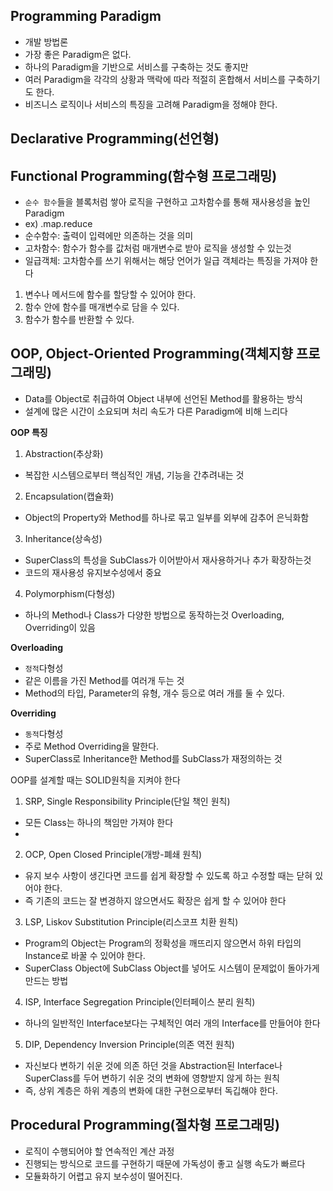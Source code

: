 ## Programming Paradigm
- 개발 방법론
- 가장 좋은 Paradigm은 없다.
- 하나의 Paradigm을 기반으로 서비스를 구축하는 것도 좋지만
- 여러 Paradigm을 각각의 상황과 맥락에 따라 적절히 혼합해서 서비스를 구축하기도 한다.
- 비즈니스 로직이나 서비스의 특징을 고려해 Paradigm을 정해야 한다.
## Declarative Programming(선언형)
## Functional Programming(함수형 프로그래밍)
- `순수 함수`들을 블록처럼 쌓아 로직을 구현하고 고차함수를 통해 재사용성을 높인 Paradigm
- ex) .map.reduce
- 순수함수: 출력이 입력에만 의존하는 것을 의미
- 고차함수: 함수가 함수를 값처럼 매개변수로 받아 로직을 생성할 수 있는것
- 일급객체: 고차함수를 쓰기 위해서는 해당 언어가 일급 객체라는 특징을 가져야 한다
1. 변수나 메서드에 함수를 할당할 수 있어야 한다.
2. 함수 안에 함수를 매개변수로 담을 수 있다.
3. 함수가 함수를 반환할 수 있다.

## OOP, Object-Oriented Programming(객체지향 프로그래밍)
- Data를 Object로 취급하여 Object 내부에 선언된 Method를 활용하는 방식
- 설계에 많은 시간이 소요되며 처리 속도가 다른 Paradigm에 비해 느리다

**OOP 특징**
1. Abstraction(추상화)
- 복잡한 시스템으로부터 핵심적인 개념, 기능을 간추려내는 것
2. Encapsulation(캡슐화)
- Object의 Property와 Method를 하나로 묶고 일부를 외부에 감추어 은닉화함
3. Inheritance(상속성)
- SuperClass의 특성을 SubClass가 이어받아서 재사용하거나 추가 확장하는것
- 코드의 재사용성 유지보수성에서 중요
4. Polymorphism(다형성) 
- 하나의 Method나 Class가 다양한 방법으로 동작하는것 Overloading, Overriding이 있음

**Overloading**
- `정적`다형성
- 같은 이름을 가진 Method를 여러개 두는 것
- Method의 타입, Parameter의 유형, 개수 등으로 여러 개를 둘 수 있다.

**Overriding**
- `동적`다형성
- 주로 Method Overriding을 말한다.
- SuperClass로 Inheritance한 Method를 SubClass가 재정의하는 것

OOP를 설계할 때는 SOLID원칙을 지켜야 한다
1. SRP, Single Responsibility Principle(단일 책인 원칙)
- 모든 Class는 하나의 책임만 가져야 한다
- 
2. OCP, Open Closed Principle(개방-폐쇄 원칙)
- 유지 보수 사항이 생긴다면 코드를 쉽게 확장할 수 있도록 하고 수정할 때는 닫혀 있어야 한다.
- 즉 기존의 코드는 잘 변경하지 않으면서도 확장은 쉽게 할 수 있어야 한다

3. LSP, Liskov Substitution Principle(리스코프 치환 원칙)
- Program의 Object는 Program의 정확성을 깨뜨리지 않으면서 하위 타입의 Instance로 바꿀 수 있어야 한다.
- SuperClass Object에 SubClass Object를 넣어도 시스템이 문제없이 돌아가게 만드는 방법

4. ISP, Interface Segregation Principle(인터페이스 분리 원칙)
- 하나의 일반적인 Interface보다는 구체적인 여러 개의 Interface를 만들어야 한다

5. DIP, Dependency Inversion Principle(의존 역전 원칙)
- 자신보다 변하기 쉬운 것에 의존 하던 것을 Abstraction된 Interface나 SuperClass를 두어 변하기 쉬운 것의 변화에 영향받지 않게 하는 원칙
- 즉, 상위 계층은 하위 계층의 변화에 대한 구현으로부터 독깁해야 한다.



## Procedural Programming(절차형 프로그래밍)
- 로직이 수행되어야 할 연속적인 계산 과정
- 진행되는 방식으로 코드를 구현하기 때문에 가독성이 좋고 실행 속도가 빠르다
- 모듈화하기 어렵고 유지 보수성이 떨어진다.
